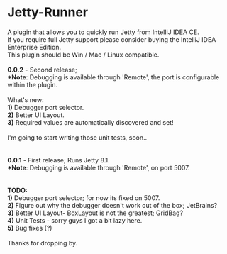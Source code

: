 Jetty-Runner
============

A plugin that allows you to quickly run Jetty from IntelliJ IDEA CE. <br>
If you require full Jetty support please consider buying the IntelliJ IDEA Enterprise Edition. <br>
This plugin should be Win / Mac / Linux compatible. <br>
<br>
<b>0.0.2</b> - Second release; <br>
<b>*Note</b>: Debugging is available through 'Remote', the port is configurable within the plugin.<br>
<br>
What's new:<br>
<b>1)</b> Debugger port selector. <br>
<b>2)</b> Better UI Layout. <br>
<b>3)</b> Required values are automatically discovered and set!<br>
<br>
I'm going to start writing those unit tests, soon..<br>
<br><br>
<b>0.0.1</b> - First release; Runs Jetty 8.1.<br>
<b>*Note</b>: Debugging is available through 'Remote', on port 5007.<br>
<br>
<br>
<b>TODO:</b> <br>
<b>1)</b> Debugger port selector; for now its fixed on 5007.<br>
<b>2)</b> Figure out why the debugger doesn't work out of the box; JetBrains?<br>
<b>3)</b> Better UI Layout- BoxLayout is not the greatest; GridBag?<br>
<b>4)</b> Unit Tests - sorry guys I got a bit lazy here.<br>
<b>5)</b> Bug fixes (?)<br>
<br>
Thanks for dropping by.
